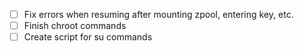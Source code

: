 - [ ] Fix errors when resuming after mounting zpool, entering key, etc.
- [ ] Finish chroot commands
- [ ] Create script for su commands